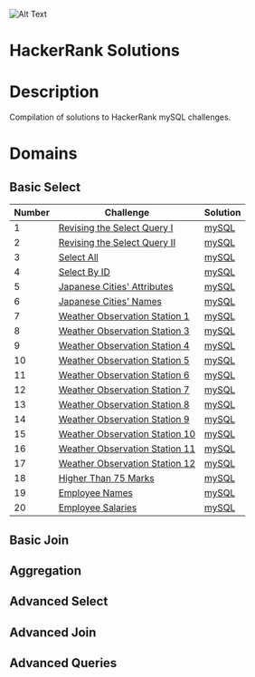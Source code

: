 ![Alt Text](https://d3keuzeb2crhkn.cloudfront.net/hackerrank/assets/styleguide/logo_wordmark-f5c5eb61ab0a154c3ed9eda24d0b9e31.svg)
# HackerRank Solutions

# Description
Compilation of solutions to HackerRank mySQL challenges.

# Domains
## Basic Select
Number | Challenge | Solution
------------ | ------------- | -------------
1 | [Revising the Select Query I](https://www.hackerrank.com/challenges/revising-the-select-query) | [mySQL](https://github.com/iainmuir6/HackerRankSolutions/blob/main/Basic%20Select/RevisingTheSelectQueryI.sql)
2 | [Revising the Select Query II](https://www.hackerrank.com/challenges/revising-the-select-query-2) | [mySQL](https://github.com/iainmuir6/HackerRankSolutions/blob/main/Basic%20Select/RevisingTheSelectQueryII.sql)
3 | [Select All](https://www.hackerrank.com/challenges/select-all) | [mySQL](https://github.com/iainmuir6/HackerRankSolutions/blob/main/Basic%20Select/SelectAll.sql)
4 | [Select By ID](https://www.hackerrank.com/challenges/select-by-id) | [mySQL](https://github.com/iainmuir6/HackerRankSolutions/blob/main/Basic%20Select/SelectByID.sql)
5 | [Japanese Cities' Attributes](https://www.hackerrank.com/challenges/japanese-cities-attributes) | [mySQL](https://github.com/iainmuir6/HackerRankSolutions/blob/main/Basic%20Select/JapaneseCitiesAttributes.sql)
6 | [Japanese Cities' Names](https://www.hackerrank.com/challenges/japanese-cities-names) | [mySQL](https://github.com/iainmuir6/HackerRankSolutions/blob/main/Basic%20Select/JapaneseCitiesNames.sql)
7 | [Weather Observation Station 1](https://www.hackerrank.com/challenges/weather-observation-station-1) | [mySQL](https://github.com/iainmuir6/HackerRankSolutions/blob/main/Basic%20Select/WeatherObservationStation1.sql)
8 | [Weather Observation Station 3](https://www.hackerrank.com/challenges/weather-observation-station-3) | [mySQL](https://github.com/iainmuir6/HackerRankSolutions/blob/main/Basic%20Select/WeatherObservationStation3.sql)
9 | [Weather Observation Station 4](https://www.hackerrank.com/challenges/weather-observation-station-4) | [mySQL](https://github.com/iainmuir6/HackerRankSolutions/blob/main/Basic%20Select/WeatherObservationStation4.sql)
10 | [Weather Observation Station 5](https://www.hackerrank.com/challenges/weather-observation-station-5) | [mySQL](https://github.com/iainmuir6/HackerRankSolutions/blob/main/Basic%20Select/WeatherObservationStation5.sql)
11 | [Weather Observation Station 6](https://www.hackerrank.com/challenges/weather-observation-station-6) | [mySQL](https://github.com/iainmuir6/HackerRankSolutions/blob/main/Basic%20Select/WeatherObservationStation6.sql)
12 | [Weather Observation Station 7](https://www.hackerrank.com/challenges/weather-observation-station-7) | [mySQL](https://github.com/iainmuir6/HackerRankSolutions/blob/main/Basic%20Select/WeatherObservationStation7.sql)
13 | [Weather Observation Station 8](https://www.hackerrank.com/challenges/weather-observation-station-8) | [mySQL](https://github.com/iainmuir6/HackerRankSolutions/blob/main/Basic%20Select/WeatherObservationStation8.sql)
14 | [Weather Observation Station 9](https://www.hackerrank.com/challenges/weather-observation-station-9) | [mySQL](https://github.com/iainmuir6/HackerRankSolutions/blob/main/Basic%20Select/WeatherObservationStation9.sql)
15 | [Weather Observation Station 10](https://www.hackerrank.com/challenges/weather-observation-station-10) | [mySQL](https://github.com/iainmuir6/HackerRankSolutions/blob/main/Basic%20Select/WeatherObservationStation10.sql)
16 | [Weather Observation Station 11](https://www.hackerrank.com/challenges/weather-observation-station-11) | [mySQL](https://github.com/iainmuir6/HackerRankSolutions/blob/main/Basic%20Select/WeatherObservationStation11.sql)
17 | [Weather Observation Station 12](https://www.hackerrank.com/challenges/weather-observation-station-12) | [mySQL](https://github.com/iainmuir6/HackerRankSolutions/blob/main/Basic%20Select/WeatherObservationStation12.sql)
18 | [Higher Than 75 Marks](https://www.hackerrank.com/challenges/more-than-75-marks) | [mySQL](https://github.com/iainmuir6/HackerRankSolutions/blob/main/Basic%20Select/HigherThan75Marks.sql)
19 | [Employee Names](https://www.hackerrank.com/challenges/name-of-employees) | [mySQL](https://github.com/iainmuir6/HackerRankSolutions/blob/main/Basic%20Select/EmployeeNames.sql)
20 | [Employee Salaries](https://www.hackerrank.com/challenges/salary-of-employees) | [mySQL](https://github.com/iainmuir6/HackerRankSolutions/blob/main/Basic%20Select/EmployeeSalaries.sql)

## Basic Join


## Aggregation


## Advanced Select


## Advanced Join


## Advanced Queries
